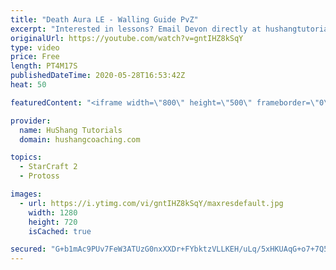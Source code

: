 ```yaml
---
title: "Death Aura LE - Walling Guide PvZ"
excerpt: "Interested in lessons? Email Devon directly at hushangtutorials@outlook.com ------------------------------------------------------------------------------------------------------- Want to support HuShang Tutorials directly? Patreon is a website where you can contribute a monthly donation that will help"
originalUrl: https://youtube.com/watch?v=gntIHZ8kSqY
type: video
price: Free
length: PT4M17S
publishedDateTime: 2020-05-28T16:53:42Z
heat: 50

featuredContent: "<iframe width=\"800\" height=\"500\" frameborder=\"0\" src=\"https://www.youtube.com/embed/gntIHZ8kSqY\" allow=\"accelerometer; autoplay; encrypted-media; gyroscope; picture-in-picture\" allowfullscreen></iframe>"

provider:
  name: HuShang Tutorials
  domain: hushangcoaching.com

topics:
  - StarCraft 2
  - Protoss

images:
  - url: https://i.ytimg.com/vi/gntIHZ8kSqY/maxresdefault.jpg
    width: 1280
    height: 720
    isCached: true

secured: "G+b1mAc9PUv7FeW3ATUzG0nxXXDr+FYbktzVLLKEH/uLq/5xHKUAqG+o7+7Q5eUCNngIa3RWs1pyFudMRS4J3mus9e8fuUwWOymwd3d8SnV5EANAi67WkDFRZmiFPaDWqw6mBLvluyjC2JtkI2eEIVXw0sBa3IbkQOLXQUld5Hmuk0tx/dq3b3jLE4+hLCC8xfCZ6KN9KwLGotEfOoHa5cmjlgMb5keQhvecHAgzf/7emBr8fST7fV1qETo3ClWTbAupK27zMUTcsSH2SIAw6TUWSKWPS4DOczr3mf03BGn3KqLG6IdMX2+fmeLEWsBeDpf5/cGl9dhWrL/0CTJl/1mIV9QcDXgcaZUXCPKXPBHitzj0tX5tDccOMCAgatYj2QMQJiDV0kYj4SxIeEg3tuUJ0vCDn6ZuUrebsZXWsGo=;Vh59A7u4sDE+1MPNZd+nWA=="
---
```


